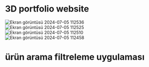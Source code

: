 <h1>3D portfolio website</h1>

![Ekran görüntüsü 2024-07-05 112536](https://github.com/arazumut/urunarama/assets/150933483/31b72827-c5ae-4eef-b3af-ab626829e430)
![Ekran görüntüsü 2024-07-05 112525](https://github.com/arazumut/urunarama/assets/150933483/25e7ffc1-a04e-40a4-8bd5-19ee000972ae)
![Ekran görüntüsü 2024-07-05 112510](https://github.com/arazumut/urunarama/assets/150933483/c3ae0d43-06cc-4b37-b54b-c65abb19a06f)
![Ekran görüntüsü 2024-07-05 112458](https://github.com/arazumut/urunarama/assets/150933483/100e1f04-ea11-4f90-90c6-7de86cb10ca0)

<h1>ürün arama filtreleme uygulaması</h1>
